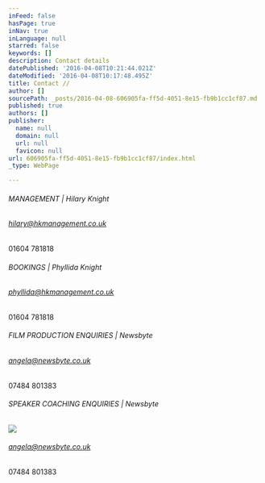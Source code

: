 ```yaml
---
inFeed: false
hasPage: true
inNav: true
inLanguage: null
starred: false
keywords: []
description: Contact details
datePublished: '2016-04-08T10:21:44.021Z'
dateModified: '2016-04-08T10:17:48.495Z'
title: Contact //
author: []
sourcePath: _posts/2016-04-08-606905fa-ff5d-4051-8e15-fb9b1cc1cf87.md
published: true
authors: []
publisher:
  name: null
  domain: null
  url: null
  favicon: null
url: 606905fa-ff5d-4051-8e15-fb9b1cc1cf87/index.html
_type: WebPage

---
```

###### MANAGEMENT | Hilary Knight

###### hilary@hkmanagement.co.uk   
01604 781818

###### BOOKINGS | Phyllida Knight 

###### phyllida@hkmanagement.co.uk  
01604 781818

###### FILM PRODUCTION ENQUIRIES | Newsbyte

###### angela@newsbyte.co.uk  
07484 801383

###### SPEAKER COACHING ENQUIRIES | Newsbyte
![](https://the-grid-user-content.s3-us-west-2.amazonaws.com/4862eb63-a76d-4b1c-8b96-664e166874cc.jpg)

###### angela@newsbyte.co.uk  
07484 801383